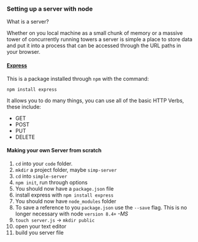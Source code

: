 ### Setting up a server with node

What is a server?

Whether on you local machine as a small chunk of memory or a massive tower of concurrently running towers a server is simple a place to store data and put it into a process that can be accessed through the URL paths in your browser.

#### [Express](https://www.npmjs.com/package/express)

This is a package installed through `npm` with the command:

`npm install express`

It allows you to do many things, you can use all of the basic HTTP Verbs, these include:
- GET
- POST
- PUT
- DELETE

#### Making your own Server from scratch

1. `cd` into your `code` folder.
2. `mkdir` a project folder, maybe `simp-server`
3. `cd` into `simple-server`
4. `npm init`, run through options
5. You should now have a `package.json` file
6. install express with `npm install express`
7. You should now have `node_modules` folder
8. To save a reference to you `package.json` use the `--save` flag.  This is no longer necessary with node `version 8.4+` _-MS_    
9. `touch server.js` -> `mkdir public`
10. open your text editor
11. build you server file 
